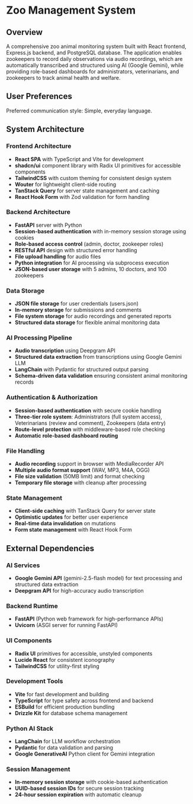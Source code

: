 # Zoo Management System

## Overview

A comprehensive zoo animal monitoring system built with React frontend, Express.js backend, and PostgreSQL database. The application enables zookeepers to record daily observations via audio recordings, which are automatically transcribed and structured using AI (Google Gemini), while providing role-based dashboards for administrators, veterinarians, and zookeepers to track animal health and welfare.

## User Preferences

Preferred communication style: Simple, everyday language.

## System Architecture

### Frontend Architecture
- **React SPA** with TypeScript and Vite for development
- **shadcn/ui** component library with Radix UI primitives for accessible components
- **TailwindCSS** with custom theming for consistent design system
- **Wouter** for lightweight client-side routing
- **TanStack Query** for server state management and caching
- **React Hook Form** with Zod validation for form handling

### Backend Architecture
- **FastAPI** server with Python
- **Session-based authentication** with in-memory session storage using cookies
- **Role-based access control** (admin, doctor, zookeeper roles)
- **RESTful API** design with structured error handling
- **File upload handling** for audio files
- **Python integration** for AI processing via subprocess execution
- **JSON-based user storage** with 5 admins, 10 doctors, and 100 zookeepers

### Data Storage
- **JSON file storage** for user credentials (users.json)
- **In-memory storage** for submissions and comments
- **File system storage** for audio recordings and generated reports
- **Structured data storage** for flexible animal monitoring data

### AI Processing Pipeline
- **Audio transcription** using Deepgram API
- **Structured data extraction** from transcriptions using Google Gemini LLM
- **LangChain** with Pydantic for structured output parsing
- **Schema-driven data validation** ensuring consistent animal monitoring records

### Authentication & Authorization
- **Session-based authentication** with secure cookie handling
- **Three-tier role system**: Administrators (full system access), Veterinarians (review and comment), Zookeepers (data entry)
- **Route-level protection** with middleware-based role checking
- **Automatic role-based dashboard routing**

### File Handling
- **Audio recording** support in browser with MediaRecorder API
- **Multiple audio format support** (WAV, MP3, M4A, OGG)
- **File size validation** (50MB limit) and format checking
- **Temporary file storage** with cleanup after processing

### State Management
- **Client-side caching** with TanStack Query for server state
- **Optimistic updates** for better user experience
- **Real-time data invalidation** on mutations
- **Form state management** with React Hook Form

## External Dependencies

### AI Services
- **Google Gemini API** (gemini-2.5-flash model) for text processing and structured data extraction
- **Deepgram API** for high-accuracy audio transcription

### Backend Runtime
- **FastAPI** (Python web framework for high-performance APIs)
- **Uvicorn** (ASGI server for running FastAPI)

### UI Components
- **Radix UI** primitives for accessible, unstyled components
- **Lucide React** for consistent iconography
- **TailwindCSS** for utility-first styling

### Development Tools
- **Vite** for fast development and building
- **TypeScript** for type safety across frontend and backend
- **ESBuild** for efficient production bundling
- **Drizzle Kit** for database schema management

### Python AI Stack
- **LangChain** for LLM workflow orchestration
- **Pydantic** for data validation and parsing
- **Google GenerativeAI** Python client for Gemini integration

### Session Management
- **In-memory session storage** with cookie-based authentication
- **UUID-based session IDs** for secure session tracking
- **24-hour session expiration** with automatic cleanup